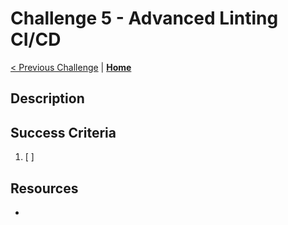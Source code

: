 # Challenge 5 - Advanced Linting CI/CD

[< Previous Challenge](./challenge4.md) | **[Home](./introduction.md)**

## Description
<!-- Replace with brief description of the challenge. -->

## Success Criteria

1. [ ] <!-- Replace with success criterion to advanced to next challenge. -->

## Resources

- <!-- Replace with relevant resources to guide hackers. -->
